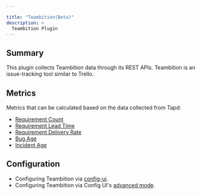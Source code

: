 ```yaml
---

title: "Teambition(Beta)"
description: >
  Teambition Plugin
---
```


## Summary

This plugin collects Teambition data through its REST APIs. Teambition is an issue-tracking tool similar to Trello.

## Metrics

Metrics that can be calculated based on the data collected from Tapd:

- [Requirement Count](/Metrics/RequirementCount.md)
- [Requirement Lead Time](/Metrics/RequirementLeadTime.md)
- [Requirement Delivery Rate](/Metrics/RequirementDeliveryRate.md)
- [Bug Age](/Metrics/BugAge.md)
- [Incident Age](/Metrics/IncidentAge.md)

## Configuration

- Configuring Teambition via [config-ui](/Configuration/Teambition.md).
- Configuring Teambition via Config UI's [advanced mode](/Configuration/AdvancedMode.md#11-Teambition).
